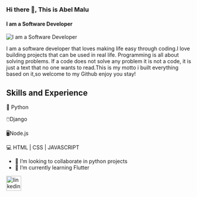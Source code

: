 ### Hi there 👋, This is Abel Malu
#### I am a Software Developer 
![I am a Software Developer ](https://media.licdn.com/dms/image/D5616AQHmJx0m46VHAg/profile-displaybackgroundimage-shrink_350_1400/0/1702261149774?e=1718841600&v=beta&t=A4o1Axs0z3C-6NFJrSWE452E23n36UYcP2ouiqu81To)


 I am a software developer that loves making life easy through coding.I love building projects that can be used in real life. Programming is all about solving problems. If a code does not solve any problem it is not a code, it is just a text that no one wants to read.This is my motto i built everything based on it,so welcome to my Github enjoy you stay!

## Skills and Experience
🐍 Python

🖱️Django

🖥️Node.js

💻 HTML | CSS | JAVASCRIPT

- 👯 I’m looking to collaborate in python projects
- 🌱 I’m currently learning Flutter  


[<img src='https://cdn.jsdelivr.net/npm/simple-icons@3.0.1/icons/linkedin.svg' alt='linkedin' height='40'>]([[https://www.linkedin.com/in/https://www.linkedin.com/in/abel-malu-003529251](https://www.linkedin.com/in/abel-malu-003529251)//](https://www.linkedin.com/in/abel-malu-003529251/)https://www.linkedin.com/in/abel-malu-003529251/)  


